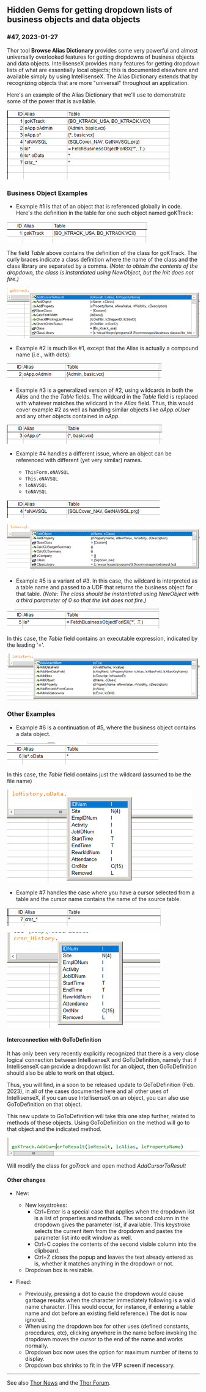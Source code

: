 **Hidden Gems for getting dropdown lists of business objects and data objects** 
---

### #47, 2023-01-27

Thor tool **Browse Alias Dictionary** provides some very powerful and almost universally overlooked features for getting dropdowns of business objects and data objects.  IntellisenseX provides many features for getting dropdown lists of what are essentially local objects; this is documented elsewhere and available simply by using IntellisenseX.  The Alias Dictionary extends that by recognizing objects that are more "universal" throughout an application.

Here's an example of the Alias Dictionary that we'll use to demonstrate some of the power that is available.

![](Images/Item_47_SampleAliasTable.png)

### Business Object Examples

* Example #1 is that of an object that is referenced globally in code.  Here's the definition in the table for one such object named goKTrack:

![](Images/Item_47_goKTrack.png)

The field _Table_ above contains the definition of the class for goKTrack. The curly braces indicate a class definition where the name of the class and the class library are separated by a comma. _(Note: to obtain the contents of the dropdown, the class is instantiated using NewObject, but the Init does not fire.)_ 

![](Images/Item_47_goKTrackExample.png)

* Example #2 is much like #1, except that the Alias is actually a compound name (i.e., with dots):

![](Images/Item_47_oAppDotoAdmin.png)

* Example #3 is a generalized version of #2, using wildcards in both the _Alias_ and the the _Table_ fields. The wildcard in the _Table_ field is replaced with whatever matches the wildcard in the _Alias_ field.  Thus, this would cover example #2 as well as handling similar objects like _oApp.oUser_ and any other objects contained in _oApp_.

![](Images/Item_47_oAppDotoStar.png)

* Example #4 handles a different issue, where an object can be referenced with different (yet very similar) names.

    - `ThisForm.oNAVSQL`
    - `This.oNAVSQL`
    - `loNAVSQL`
    - `toNAVSQL`

![](Images/Item_47_oNAVSQL.png)


![](Images/Item_47_oNAVSQLSample.png)

* Example #5 is a variant of #3.  In this case, the wildcard is interpreted as a table name and passed to a UDF that returns the business object for that table.  _(Note: The class should be instantiated using NewObject with a third parameter of 0 so that the Init does not fire.)_ 

![](Images/Item_47_loTable.png) 

In this case, the _Table_ field contains an executable expression, indicated by the leading 
'='.

![](Images/Item_47_loTableSample.png) 

### Other Examples

* Example #6 is a continuation of #5, where the business object contains a data object.  

![](Images/item_47_loStarDotData.png) 

In this case, the _Table_ field contains just the wildcard (assumed to be the file name)

![](Images/Item_47_loTableStarDotoData.png) 

* Example #7 handles the case where you have a cursor selected from a table and the cursor name contains the name of the source table.

![](Images/Item_47_crsrStar.png) 

![](Images/Item_47_crsrStarSample.png)  

#### Interconnection with GoToDefinition

It has only been very recently explicitly recognized that there is a very close logical connection between IntellisenseX and GoToDefinition, namely that if IntellisenseX can provide a dropdown list for an object, then GoToDefinition should also be able to work on that object.

Thus, you will find, in a soon to be released update to GoToDefinition (Feb. 2023),
in all of the cases documented here and all other uses of IntellisenseX, if you can use IntellisenseX on an object, you can also use GoToDefinition on that object.

This new update to GoToDefinition will take this one step further, related to methods of these objects. Using GoToDefinition on the method will go to that object and the indicated method.

![](Images/Item_47_GoToDefinition.png)  

Will modify the class for _goTrack_ and open method _AddCursorToResult_

#### Other changes
* New:
    * New keystrokes:
        * Ctrl+Enter is a special case that applies when the dropdown list is a list of properties and methods.  The second column in the dropdown gives the parameter list, if available.  This keystroke selects the current item from the dropdown and pastes the parameter list into edit window as well.
        * Ctrl+C copies the contents of the second visible column into the clipboard.
        * Ctrl+Z closes the popup and leaves the text already entered as is, whether it matches anything in the dropdown or not.
    * Dropdown box is resizable.
        
* Fixed:
    * Previously, pressing a dot to cause the dropdown would cause garbage results when the character immediately following is a valid name character.  (This would occur, for instance, if entering a table name and dot before an existing field reference.) The dot is now ignored.
    * When using the dropdown box for other uses (defined constants, procedures, etc), clicking anywhere in the name before invoking the dropdown moves the cursor to the end of the name and works normally.
    * Dropdown box now uses the option for maximum number of items to display.
    * Dropdown box shrinks to fit in the VFP screen if necessary.

---
See also [Thor News](../Thor_news.md) and the [Thor Forum](https://groups.google.com/forum/?fromgroups#!forum/FoxProThor).  
